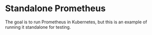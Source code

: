 # Standalone Prometheus

The goal is to run Prometheus in Kubernetes, but this is an
example of running it standalone for testing.
